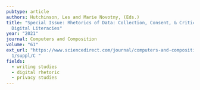 ```yaml
---
pubtype: article
authors: Hutchinson, Les and Marie Novotny, (Eds.)
title: "Special Issue: Rhetorics of Data: Collection, Consent, & Critical
  Digital Literacies"
year: "2021"
journal: Computers and Composition
volume: "61"
ext_url: "https://www.sciencedirect.com/journal/computers-and-composition/vol/6\
  1/suppl/C "
fields:
  - writing studies
  - digital rhetoric
  - privacy studies
---
```

